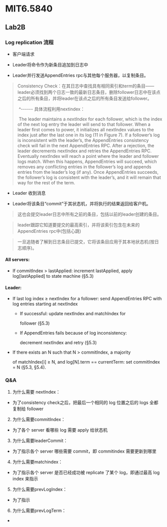 # MIT6.5840

## Lab2B

### Log replication 流程

- 客户端请求

- Leader将命令作为新条目追加到日志中
- Leader并行发送AppendEntries rpc与其他每个服务器，以复制条目。

> Consistency Check：在其日志中查找具有相同索引和term的条目——leader必须找到两个日志一致的最新日志条目，删除follower日志中在该点之后的所有条目，并将leader在该点之后的所有条目发送给follower。
>
> ​	^------ 具体流程利用nextindex：
>
> ​	The leader maintains a *nextIndex* for each follower, which is the index of the next log entry the leader will send to that follower. When a leader first comes to power, it initializes all nextIndex values to the index just after the last one in its log (11 in Figure 7). If a follower’s log is inconsistent with the leader’s, the AppendEntries consistency check will fail in the next AppendEntries RPC. After a rejection, the leader decrements nextIndex and retries the AppendEntries RPC. Eventually nextIndex will reach a point where the leader and follower logs match. When this happens, AppendEntries will succeed, which removes any conflicting entries in the follower’s log and appends entries from the leader’s log (if any). Once AppendEntries succeeds, the follower’s log is consistent with the leader’s, and it will remain that way for the rest of the term.

- Leader 收到消息

- Leader将该条目“commit”于其状态机，并将执行的结果返回给客户机。

> 这也会提交leader日志中所有之前的条目，包括以前的leader创建的条目。

> leader跟踪它知道要提交的最高索引，并将该索引包含在未来的AppendEntries rpc中(包括心跳)

> 一旦追随者了解到日志条目已提交，它将该条目应用于其本地状态机(按日志顺序)。



#### All servers:

- If commitIndex > lastApplied: increment lastApplied, apply log[lastApplied] to state machine (§5.3)

#### Leader:

- If last log index ≥ nextIndex for a follower: send AppendEntries RPC with log entries starting at nextIndex

  - If successful: update nextIndex and matchIndex for

    follower (§5.3)

  - If AppendEntries fails because of log inconsistency:

    decrement nextIndex and retry (§5.3)

- If there exists an N such that N > commitIndex, a majority

  of matchIndex[i] ≥ N, and log[N].term == currentTerm: set commitIndex = N (§5.3, §5.4).

  

### Q&A

1. 为什么需要 nextIndex：

- 为了consistency check之后，把最后一个相同的 log 位置之后的 logs 全都复制给 follower

2. 为什么需要commitIndex：

- 为了各个 server 看哪些 log 需要 apply 给状态机

3. 为什么需要leaderCommit：

- 为了指示各个 server 哪些需要 commit，即 commitindex 需要更新到哪里

4. 为什么需要matchindex：

- 为了指示各个 server 是否已经成功被 replicate 了某个 log，即通过最高 log index 来指示

5. 为什么需要prevLogIndex：

- 为了指示

6. 为什么需要prevLogTerm：

- 

